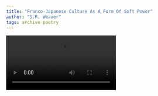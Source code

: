```yaml
---
title: "Franco-Japanese Culture As A Form Of Soft Power"
author: "S.R. Weaver"
tags: archive poetry
---
```

![Episode 1](https://lwflouisa.github.io/UploadedFairyRadio/Audio/FrancoJapaneseCultureAsAFormOfSoftPower.mp4)
